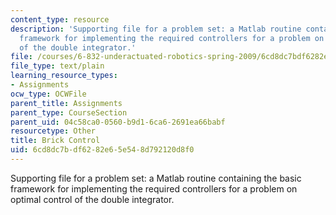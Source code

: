 ```yaml
---
content_type: resource
description: 'Supporting file for a problem set: a Matlab routine containing the basic
  framework for implementing the required controllers for a problem on optimal control
  of the double integrator.'
file: /courses/6-832-underactuated-robotics-spring-2009/6cd8dc7bdf6282e65e548d792120d8f0_brick_control.m
file_type: text/plain
learning_resource_types:
- Assignments
ocw_type: OCWFile
parent_title: Assignments
parent_type: CourseSection
parent_uid: 04c58ca0-0560-b9d1-6ca6-2691ea66babf
resourcetype: Other
title: Brick Control
uid: 6cd8dc7b-df62-82e6-5e54-8d792120d8f0
---
```

Supporting file for a problem set: a Matlab routine containing the basic framework for implementing the required controllers for a problem on optimal control of the double integrator.

